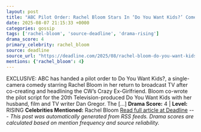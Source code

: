 ```yaml
---
layout: post
title: "ABC Pilot Order: Rachel Bloom Stars In ‘Do You Want Kids?’ Comedy She Co-Wrote With Dan Gregor"
date: 2025-08-07 21:15:33 +0000
categories: gossip
tags: ['rachel-bloom', 'source-deadline', 'drama-rising']
drama_score: 4
primary_celebrity: rachel_bloom
source: deadline
source_url: "https://deadline.com/2025/08/rachel-bloom-do-you-want-kids-abc-pilot-dan-gregor-levitan-1236481513/"
mentions: {'rachel_bloom': 4}
---
```


EXCLUSIVE: ABC has handed a pilot order to Do You Want Kids?, a single-camera comedy starring Rachel Bloom in her return to broadcast TV after co-creating and headlining the CW’s Crazy Ex-Girlfriend. Bloom co-wrote the pilot script for the 20th Television-produced Do You Want Kids with her husband, film and TV writer Dan Gregor. The […] **Drama Score:** 4 | **Level:** RISING **Celebrities Mentioned:** Rachel Bloom [Read full article at Deadline](https://deadline.com/2025/08/rachel-bloom-do-you-want-kids-abc-pilot-dan-gregor-levitan-1236481513/) --- *This post was automatically generated from RSS feeds. Drama scores are calculated based on mention frequency and source reliability.*